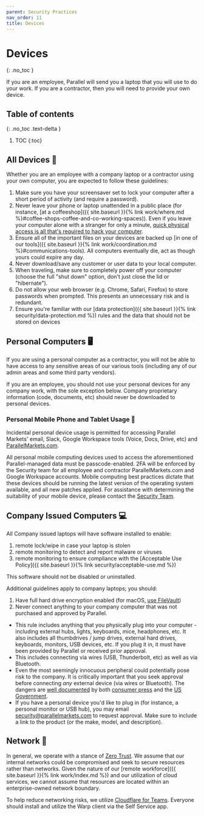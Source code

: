 ```yaml
---
parent: Security Practices
nav_order: 11
title: Devices
---
```

# Devices
{: .no_toc }

If you are an employee, Parallel will send you a laptop that you will use to do your work.  If you are a contractor, then you will need to provide your own device.

## Table of contents
{: .no_toc .text-delta }

1. TOC
{:toc}

## All Devices :100:

Whether you are an employee with a company laptop or a contractor using your own computer, you are expected to follow these guidelines:

1. Make sure you have your screensaver set to lock your computer after a short period of activity (and require a password).
1. Never leave your phone or laptop unattended in a public place (for instance, [at a coffeeshop]({{ site.baseurl }}{% link work/where.md %}#coffee-shops-coffee-and-co-working-spaces)).  Even if you leave your computer alone with a stranger for only a minute, [quick physical access is all that's required to hack your computer](https://en.wikipedia.org/wiki/Physical_access).
1. Ensure all of the important files on your devices are backed up [in one of our tools]({{ site.baseurl }}{% link work/coordination.md %}#communications-tools).  All computers eventually die, act as though yours could expire any day.
1. Never download/save any customer or user data to your local computer.
1. When traveling, make sure to completely power off your computer (choose the full "shut down" option, don't just close the lid or "hibernate").
1. Do not allow your web browser (e.g. Chrome, Safari, Firefox) to store passwords when prompted. This presents an unnecessary risk and is redundant.
1. Ensure you're familiar with our [data protection]({{ site.baseurl }}{% link security/data-protection.md %}) rules and the data that should not be stored on devices

## Personal Computers :desktop_computer:

If you are using a personal computer as a contractor, you will not be able to have access to any sensitive areas of our various tools (including any of our admin areas and some third party vendors).

If you are an employee, you should not use your personal devices for any company work, with the sole exception below.  Company proprietary information (code, documents, etc) should never be downloaded to personal devices.

### Personal Mobile Phone and Tablet Usage :iphone:

Incidental personal device usage is permitted for accessing Parallel Markets' email, Slack, Google Workspace tools (Voice, Docs, Drive, etc) and [ParallelMarkets.com](https://app.parallelmarkets.com).

All personal mobile computing devices used to access the aforementioned Parallel-managed data must be passcode-enabled.  2FA will be enforced by the Security team for all employee and contractor ParallelMarkets.com and Google Workspace accounts. Mobile computing best practices dictate that these devices should be running the latest version of the operating system available, and all new patches applied. For assistance with determining the suitability of your mobile device, please contact the [Security Team](mailto:security@parallelmarkets.com).

## Company Issued Computers :computer:

All Company issued laptops will have software installed to enable:

 1. remote lock/wipe in case your laptop is stolen
 1. remote monitoring to detect and report malware or viruses
 1. remote monitoring to ensure compliance with the [Acceptable Use Policy]({{ site.baseurl }}{% link security/acceptable-use.md %})

This software should not be disabled or uninstalled.

Additional guidelines apply to company laptops; you should:

1. Have full hard drive encryption enabled (for macOS, [use FileVault](https://support.apple.com/en-us/HT204837))
1. Never connect anything to your company computer that was not purchased and approved by Parallel.
  * This rule includes anything that you physically plug into your computer - including external hubs, lights, keyboards, mice, headphones, etc.  It also includes all thumbdrives / jump drives, external hard drives, keyboards, monitors, USB devices, etc.  If you plug it in, it must have been provided by Parallel or received prior approval.
  * This includes connecting via wires (USB, Thunderbolt, etc) as well as via Bluetooth.
  * Even the most seemingly innocuous peripheral could potentially pose risk to the company. It is critically important that you seek approval before connecting *any* external device (via wires or Bluetooth). The dangers are [well documented](https://www.sciencedaily.com/releases/2019/02/190225192119.htm) by both [consumer press](https://www.cnet.com/tech/services-and-software/usb-devices-spreading-viruses/) and the [US Government](https://www.cisa.gov/uscert/sites/default/files/publications/RisksOfPortableDevices.pdf).
  * If you have a personal device you'd like to plug in (for instance, a personal monitor or USB hub), you may email [security@parallelmarkets.com](mailto:security@parallelmarkets.com) to request approval.  Make sure to include a link to the product (or the make, model, and description).

## Network :satellite:
In general, we operate with a stance of [Zero Trust](https://www.cloudflare.com/learning/security/glossary/what-is-zero-trust/).  We assume that our internal networks could be compromised and seek to secure resources rather than networks.  Given the nature of our [remote workforce]({{ site.baseurl }}{% link work/index.md %}) and our utilization of cloud services, we cannot assume that resources are located within an enterprise-owned network boundary.

To help reduce networking risks, we utilize [Cloudflare for Teams](https://www.cloudflare.com/teams/).  Everyone should install and utilize the Warp client via the Self Service app.
